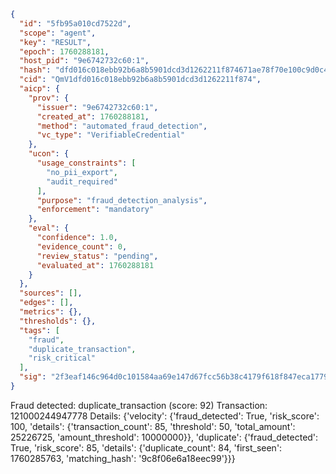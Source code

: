 ```json
{
  "id": "5fb95a010cd7522d",
  "scope": "agent",
  "key": "RESULT",
  "epoch": 1760288181,
  "host_pid": "9e6742732c60:1",
  "hash": "dfd016c018ebb92b6a8b5901dcd3d1262211f874671ae78f70e100c9d0c455a6",
  "cid": "QmV1dfd016c018ebb92b6a8b5901dcd3d1262211f874",
  "aicp": {
    "prov": {
      "issuer": "9e6742732c60:1",
      "created_at": 1760288181,
      "method": "automated_fraud_detection",
      "vc_type": "VerifiableCredential"
    },
    "ucon": {
      "usage_constraints": [
        "no_pii_export",
        "audit_required"
      ],
      "purpose": "fraud_detection_analysis",
      "enforcement": "mandatory"
    },
    "eval": {
      "confidence": 1.0,
      "evidence_count": 0,
      "review_status": "pending",
      "evaluated_at": 1760288181
    }
  },
  "sources": [],
  "edges": [],
  "metrics": {},
  "thresholds": {},
  "tags": [
    "fraud",
    "duplicate_transaction",
    "risk_critical"
  ],
  "sig": "2f3eaf146c964d0c101584aa69e147d67fcc56b38c4179f618f847eca1779222"
}
```

Fraud detected: duplicate_transaction (score: 92)
Transaction: 121000244947778
Details: {'velocity': {'fraud_detected': True, 'risk_score': 100, 'details': {'transaction_count': 85, 'threshold': 50, 'total_amount': 25226725, 'amount_threshold': 10000000}}, 'duplicate': {'fraud_detected': True, 'risk_score': 85, 'details': {'duplicate_count': 84, 'first_seen': 1760285763, 'matching_hash': '9c8f06e6a18eec99'}}}